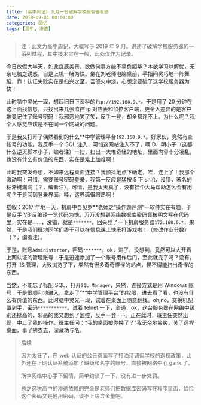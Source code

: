 ```yaml
---
title: (高中周记) 九月一日破解学校服务器有感
date: 2018-09-01 00:00:00
categories: 回忆
tags: [高中, 渗透]
---
```


> 注：此文为高中周记，大概写于 2019 年 9 月。讲述了破解学校服务器的一系列过程，其中技术实在一般，此处仅作为记录。

<!-- more -->

今日放假大半天，如此良辰美景，欲做何事方能不辜负韶华？本欲学习以解忧，无奈电脑之诱惑，自是上机一睹为快。坐在刘老师电脑桌前，手指间灵巧地一阵舞蹈，靠！认证失败实在是扫兴之至，吾怒火中烧，心想定要破了这学校服务器为快！

此时脑中灵光一现，想起旧日下资料的`ftp://192.168.9.*`。于是用了 20 分钟在这上面找信息，只找出来几张监控 ip 对应表和监控客户端，更令人差异的是客户端竟记住了账号密码！我邪恶地笑了笑，反手一登，却全都连不上。为什么呢？我个人感觉应该是不在同一个网段的问题。

于是我又打开了偶然看到的什么**中学管理平台`192.168.9.*`。好家伙，竟然有查帐号的功能，我反手一个 SQL 注入，可惜这网站注入不了，啊 D、明小子（这都什么逆天脚本小子，编者注）一扫，扫出一大堆奇怪的地址，里面内容十分凌乱，也没有什么有价值的东西，实在是难上加难啊！

此时我突发奇想，不如来远程桌面连接？我颤抖地点下确定，哇，连上了！我那个激动啊！可惜，需要账号密码登录，我第一反应是猛按 5 下 shift，没错，著名的粘滞键漏洞（？，编者注），可惜，是我太天真了，没有挂个大马帮助怎么会有用呢？于是回到登录界面，哇，这界面很眼熟啊！

插叙：2017 年地一天，机房中吾见罗**老师之“操作题评测”一软件实在有趣，于是反手 VB 反编译一览代码为快。万万没想到网络数据库密码竟被明文写在代码里，实在是......，没错，就是`*******`。回头登了一下机房服务器`172.168.6.*`，果然，于是我们班地同学们终于可以在信息课上快乐打游戏啦！（修改作业分数）（？，编者注）。

于是，账号`Administartor`，密码`*******`，ok，进了，没想到，竟然可以大开着上网认证的管理账号！于是迅速添加了一个账号用作后门，至此就完了吗？没有，打开 IIS 管理，大致浏览了下，果然有很多奇奇怪怪的站点，怪不得能扫出奇怪的东西。

当然，不能忘了标配 SQL，打开`SQL Manager`，果然，连接方式是用 Windows 账号，于是很顺利地进入，拿走了“**中学管理平台”的权限，进去看了看，也没有什么有价值的东西。此时脑中灵光一现，试着在桌面上随意翻找。oh,no，交换机配置到手，密码`***********`。试着 telnet 一下，全通，ok，这台服务器在网络中级别还挺高的，邪恶的我又想到了监控，反手一登······。正在此时，班主任突然出现，中止了我的操作。班主任问：“我的桌面被你换了？”我无奈地笑笑，关了远程桌面，事了拂衣去，深藏功与名。

> 后续
>
> 因为太狂了，在 web 认证的公告页面写了打油诗调侃学校的返校政策，此外还在上网认证系统添加了班级和名字的账号，直接被网络中心 gank 了。
>
> 所幸网络中心手下留情，简单约谈了一下，没有进一步处罚。
>
> 总之这次高中的渗透依赖的完全是老师们把数据库密码写在程序里面，恰恰这个密码又是通用密码，谈不上啥含金量吧。
